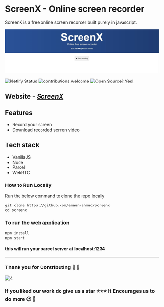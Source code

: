 # ScreenX - Online screen recorder

ScreenX is a free online screen recorder built purely in javascript.

![ScreenX](readme-assets/screenx-front.JPG)

[![Netlify Status](https://api.netlify.com/api/v1/badges/e5be14e5-cbff-4445-b81f-75b5cdfa33d4/deploy-status)](https://app.netlify.com/sites/screenx/deploys)
[
![contributions welcome](https://img.shields.io/badge/contributions-welcome-brightgreen.svg?style=flat)](https://github.com/dwyl/esta/issues) [![Open Source? Yes!](https://badgen.net/badge/Open%20Source%20%3F/Yes%21/blue?icon=github)](https://github.com/kothariji/SyntaxMeets)

## Website - <em>[ScreenX](https://screenx.netlify.app/)</em>

## Features

- Record your screen
- Download recorded screen video

## Tech stack

- VanillaJS
- Node
- Parcel
- WebRTC

### How to Run Locally

Run the below command to clone the repo locally

```
git clone https://github.com/amaan-ahmad/screenx
cd screenx
```

### To run the web application

```
npm install
npm start
```

#### this will run your parcel server at localhost:1234

---

### Thank you for Contributing :pray: :dizzy:

![4](https://contributors-img.web.app/image?repo=amaan-ahmad/screenx)

### If you liked our work do give us a star :star::star::star: It Encourages us to do more :wink: :dizzy:
